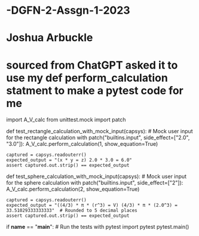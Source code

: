 # -DGFN-2-Assgn-1-2023
# Joshua Arbuckle
# sourced from ChatGPT asked it to use my def perform_calculation statment to make a pytest code for me
import A_V_calc
from unittest.mock import patch

def test_rectangle_calculation_with_mock_input(capsys):
    # Mock user input for the rectangle calculation
    with patch("builtins.input", side_effect=["2.0", "3.0"]):
        A_V_calc.perform_calculation(1, show_equation=True)
    
    captured = capsys.readouterr()
    expected_output = "(x * y = z) 2.0 * 3.0 = 6.0"
    assert captured.out.strip() == expected_output

def test_sphere_calculation_with_mock_input(capsys):
    # Mock user input for the sphere calculation
    with patch("builtins.input", side_effect=["2"]):
        A_V_calc.perform_calculation(2, show_equation=True)

    captured = capsys.readouterr()
    expected_output = "((4/3) * π * (r^3) = V) (4/3) * π * (2.0^3) = 33.51029333333333"  # Rounded to 5 decimal places
    assert captured.out.strip() == expected_output
    
if __name__ == "__main__":
    # Run the tests with pytest
    import pytest
    pytest.main()
